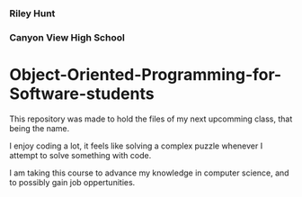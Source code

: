 ### Riley Hunt
### Canyon View High School


# Object-Oriented-Programming-for-Software-students

This repository was made to hold the files of my next upcomming class, that being the name.

I enjoy coding a lot, it feels like solving a complex puzzle whenever I attempt to solve something with code.

I am taking this course to advance my knowledge in computer science, and to possibly gain job oppertunities.
